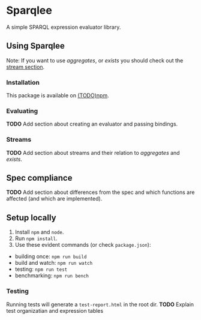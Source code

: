 # Sparqlee

A simple SPARQL expression evaluator library.

## Using Sparqlee

Note: If you want to use *aggregates*, or *exists* you should check out the [stream section](#streams).

### Installation

This package is available on [(TODO)npm]('blurb').

### Evaluating

**TODO** Add section about creating an evaluator and passing bindings.

### Streams

**TODO** Add section about streams and their relation to _aggregates_ and _exists_.

## Spec compliance

**TODO** Add section about differences from the spec and which functions are affected (and which are implemented).

## Setup locally

1. Install `npm` and `node`.
2. Run `npm install`.
3. Use these evident commands (or check `package.json`):
* building once: `npm run build`
* build and watch: `npm run watch`
* testing: `npm run test`
* benchmarking: `npm run bench`

### Testing

Running tests will generate a `test-report.html` in the root dir.
**TODO** Explain test organizatian and expression tables
